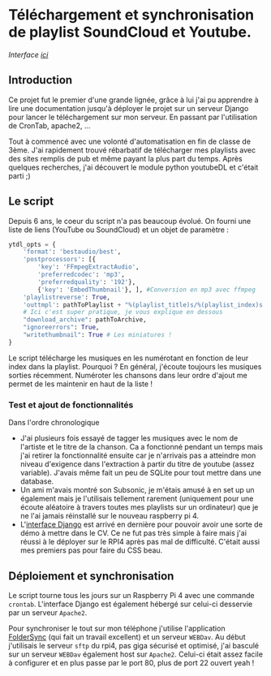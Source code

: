 <!-- MusicSync -->
# Téléchargement et synchronisation de playlist SoundCloud et Youtube.
*Interface [ici](https://django.charles.vin/musicsync/)*

## Introduction 
Ce projet fut le premier d'une grande lignée, grâce à lui j'ai pu apprendre à lire une documentation jusqu'à déployer le projet sur un serveur Django pour lancer le téléchargement sur mon serveur. En passant par l'utilisation de CronTab, apache2, ...

Tout à commencé avec une volonté d'automatisation en fin de classe de 3ème. J'ai rapidement trouvé rébarbatif de télécharger mes playlists avec des sites remplis de pub et même payant la plus part du temps. Après quelques recherches, j'ai découvert le module python youtubeDL et c'était parti ;)

## Le script
Depuis 6 ans, le coeur du script n'a pas beaucoup évolué. On fourni une liste de liens (YouTube ou SoundCloud) et un objet de paramètre :
```py
ytdl_opts = {
    'format': 'bestaudio/best',
    'postprocessors': [{
        'key': 'FFmpegExtractAudio',
        'preferredcodec': 'mp3',
        'preferredquality': '192'},
        {'key': 'EmbedThumbnail'}, ], #Conversion en mp3 avec ffmpeg
    'playlistreverse': True,
    'outtmpl': pathToPlaylist + "%(playlist_title)s/%(playlist_index)s - %(title)s.%(ext)s", 
    # Ici c'est super pratique, je vous explique en dessous
    "download_archive": pathToArchive,
    "ignoreerrors": True,
    "writethumbnail": True # Les miniatures ! 
}
```
Le script télécharge les musiques en les numérotant en fonction de leur index dans la playlist. 
Pourquoi ? En général, j'écoute toujours les musiques sorties récemment. Numéroter les chansons dans leur ordre d'ajout me permet de les maintenir en haut de la liste !

### Test et ajout de fonctionnalités
Dans l'ordre chronologique
- J'ai plusieurs fois essayé de tagger les musiques avec le nom de l'artiste et le titre de la chanson. Ca a fonctionné pendant un temps mais j'ai retirer la fonctionnalité ensuite car je n'arrivais pas a atteindre mon niveau d'exigence dans l'extraction à partir du titre de youtube (assez variable). J'avais même fait un peu de SQLite pour tout mettre dans une database.
- Un ami m'avais montré son Subsonic, je m'étais amusé à en set up un également mais je l'utilisais tellement rarement (uniquement pour une écoute aléatoire à travers toutes mes playlists sur un ordinateur) que je ne l'ai jamais réinstallé sur le nouveau raspberry pi 4.
- L'[interface Django](https://django.charles.vin/musicsync/) est arrivé en dernière pour pouvoir avoir une sorte de démo à mettre dans le CV. Ce ne fut pas très simple à faire mais j'ai réussi à le déployer sur le RPI4 après pas mal de difficulté. C'était aussi mes premiers pas pour faire du CSS beau. 

## Déploiement et synchronisation
Le script tourne tous les jours sur un Raspberry Pi 4 avec une commande `crontab`. L'interface Django est également hébergé sur celui-ci desservie par un serveur `Apache2`. 

Pour synchroniser le tout sur mon téléphone j'utilise l'application [FolderSync](https://play.google.com/store/apps/details?id=dk.tacit.android.foldersync.lite) (qui fait un travail excellent) et un serveur `WEBDav`.
Au début j'utilisais le serveur `sftp` du rpi4, pas giga sécurisé et optimisé, j'ai basculé sur un serveur `WEBDav` également host sur `Apache2`. Celui-ci était assez facile à configurer et en plus passe par le port 80, plus de port 22 ouvert yeah !